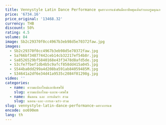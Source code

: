 ```yaml
---
title: Vennystyle Latin Dance Performance ชุดสาวการแข่งขันมืออาชีพชุดเต้นรําบอลรูมคุณภาพสูง Swing Dress
price: '6734.16'
price_original: '13468.32'
currency: THB
discount: 50%
rating: 4.5
volume: 84
image: Sb2c29370f0cc4967b3eb98d5e70372faw.jpg
images:
  - Sb2c29370f0cc4967b3eb98d5e70372faw.jpg
  - Sa766bf34877442ceb14cb32217ef54b8r.jpg
  - Sa8526529bf5840168e43f3478d8afd5de.jpg
  - S3cfe7fbef1db4b5c9afcf858dd415a045.jpg
  - S544ba0dd299a4d208ba591ab84059485M.jpg
  - S34641a2df6e34d41a9535c2084f01298g.jpg
video: ''
categories:
  - name: ความแปลกใหม่และพิเศษใช้
    slug: ความแปลกใหม-และพ-เศษใช
  - name: ขั้นตอน และ การเต้นรำ สวม
    slug: นตอน-และ-การเต-นรำ-สวม
slug: vennystyle-latin-dance-performance-ดสาวการแข
encode: oo690em
lang: th
---
```

  